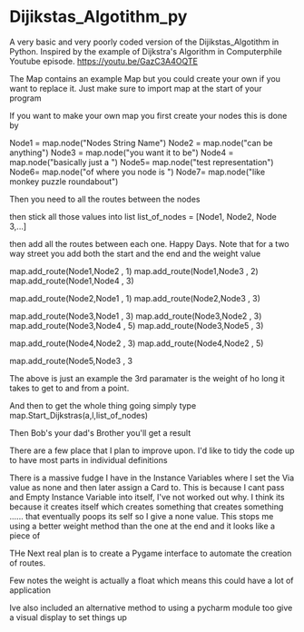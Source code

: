 # Dijikstas_Algotithm_py
A very basic and very poorly coded version of the Dijikstas_Algotithm in Python. Inspired by the example of Dijkstra's Algorithm in Computerphile Youtube episode. https://youtu.be/GazC3A4OQTE 

The Map contains an example Map but you could create your own if you want to replace it. Just make sure to import map at the start of your program

If you want to make your own map you first create your nodes this is done by

Node1 = map.node("Nodes String Name")
Node2 = map.node("can be anything")
Node3 = map.node("you want it to be")
Node4 = map.node("basically just a ")
Node5= map.node("test representation")
Node6= map.node("of where you node is ")
Node7= map.node("like monkey puzzle roundabout")

Then you need to all the routes between the nodes

then stick all those values into list
list_of_nodes = [Node1, Node2, Node 3,...]

then add all the routes between each one. Happy Days.
Note that for a two way street you add both the start and the end and the weight value

map.add_route(Node1,Node2 , 1)
map.add_route(Node1,Node3 , 2)
map.add_route(Node1,Node4 , 3)

map.add_route(Node2,Node1 , 1)
map.add_route(Node2,Node3 , 3)

map.add_route(Node3,Node1 , 3)
map.add_route(Node3,Node2 , 3)
map.add_route(Node3,Node4 , 5)
map.add_route(Node3,Node5 , 3)

map.add_route(Node4,Node2 , 3)
map.add_route(Node4,Node2 , 5)

map.add_route(Node5,Node3 , 3

The above is just an example the 3rd paramater is the weight of ho long it takes to get to and  from a point. 

And then to get the whole thing going simply type
map.Start_Dijkstras(a,l,list_of_nodes)

Then Bob's your dad's Brother you'll get a result


There are a few place that I plan to improve upon.
I'd like to tidy the code up to have most parts in individual definitions

There is a massive fudge I have in the Instance Variables where I set the Via value as none and then later assign a Card to. This is because I cant pass and Empty Instance Variable into itself, I've not worked out why. I think its because it creates itself which creates something that creates something ......
that eventually poops its self so I give a none value. This stops me using a better weight method than the one at the end and it looks like a piece of 

THe Next real plan is to create a Pygame interface to automate the creation of routes.

Few notes the weight is actually a float which means this could have a lot of application

Ive also included an alternative method to using a pycharm module too give a visual display to set things up


